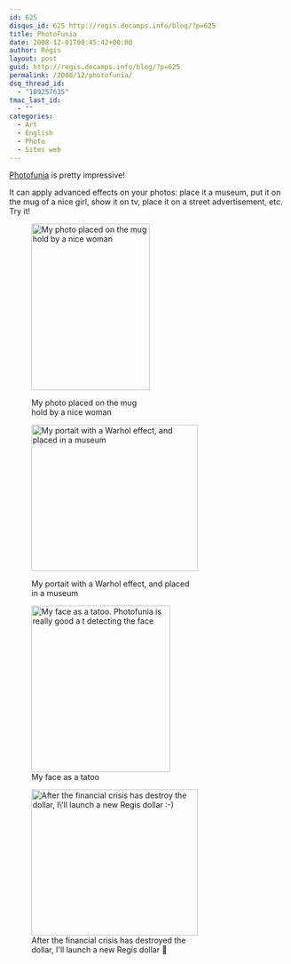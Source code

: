 ```yaml
---
id: 625
disqus_id: 625 http://regis.decamps.info/blog/?p=625
title: PhotoFunia
date: 2008-12-01T00:45:42+00:00
author: Régis
layout: post
guid: http://regis.decamps.info/blog/?p=625
permalink: /2008/12/photofunia/
dsq_thread_id:
  - "189257635"
tmac_last_id:
  - ""
categories:
  - Art
  - English
  - Photo
  - Sites web
---
```

[Photofunia](http://www.photofunia.com/) is pretty impressive!

It can apply advanced effects on your photos: place it a museum, put it on the mug of a nice girl, show it on tv, place it on a street advertisement, etc. Try it!<figure id="attachment_627" style="width: 213px" class="wp-caption aligncenter">

[<img src="http://regis.decamps.info/blog/wp-content/uploads/2008/12/photofunia_df12f5-213x300.jpg" alt="My photo placed on the mug hold by a nice woman" title="I\&#039;m on a mug" width="213" height="300" class="size-medium wp-image-627" srcset="http://regis.decamps.info/blog/wp-content/uploads/2008/12/photofunia_df12f5-213x300.jpg 213w, http://regis.decamps.info/blog/wp-content/uploads/2008/12/photofunia_df12f5.jpg 499w" sizes="(max-width: 213px) 100vw, 213px" />](http://regis.decamps.info/blog/wp-content/uploads/2008/12/photofunia_df12f5.jpg)<figcaption class="wp-caption-text">My photo placed on the mug hold by a nice woman</figcaption></figure> 

<!--more--><figure id="attachment_626" style="width: 300px" class="wp-caption aligncenter">

[<img src="http://regis.decamps.info/blog/wp-content/uploads/2008/12/photofunia_df11c7-300x264.jpg" alt="My portait with a Warhol effect, and placed in a museum" title="Andy Warhol effect" width="300" height="264" class="size-medium wp-image-626" srcset="http://regis.decamps.info/blog/wp-content/uploads/2008/12/photofunia_df11c7-300x264.jpg 300w, http://regis.decamps.info/blog/wp-content/uploads/2008/12/photofunia_df11c7.jpg 600w" sizes="(max-width: 300px) 100vw, 300px" />](http://regis.decamps.info/blog/wp-content/uploads/2008/12/photofunia_df11c7.jpg)<figcaption class="wp-caption-text">My portait with a Warhol effect, and placed in a museum</figcaption></figure> <figure id="attachment_628" style="width: 250px" class="wp-caption alignnone">[<img src="http://regis.decamps.info/blog/wp-content/uploads/2008/12/photofunia_df36da2-250x300.jpg" alt="My face as a tatoo. Photofunia is really good a t detecting the face" title="Tatoo" width="250" height="300" class="size-medium wp-image-628" srcset="http://regis.decamps.info/blog/wp-content/uploads/2008/12/photofunia_df36da2-250x300.jpg 250w, http://regis.decamps.info/blog/wp-content/uploads/2008/12/photofunia_df36da2.jpg 585w" sizes="(max-width: 250px) 100vw, 250px" />](http://regis.decamps.info/blog/wp-content/uploads/2008/12/photofunia_df36da2.jpg)<figcaption class="wp-caption-text">My face as a tatoo</figcaption></figure> <figure id="attachment_631" style="width: 300px" class="wp-caption alignnone">[<img src="http://regis.decamps.info/blog/wp-content/uploads/2008/12/photofunia_df4507-300x263.jpg" alt="After the financial crisis has destroy the dollar, I\&#039;ll launch a new Regis dollar :-)" title="New version of the dollar" width="300" height="263" class="size-medium wp-image-631" srcset="http://regis.decamps.info/blog/wp-content/uploads/2008/12/photofunia_df4507-300x263.jpg 300w, http://regis.decamps.info/blog/wp-content/uploads/2008/12/photofunia_df4507.jpg 600w" sizes="(max-width: 300px) 100vw, 300px" />](http://regis.decamps.info/blog/wp-content/uploads/2008/12/photofunia_df4507.jpg)<figcaption class="wp-caption-text">After the financial crisis has destroyed the dollar, I'll launch a new Regis dollar 🙂</figcaption></figure>
